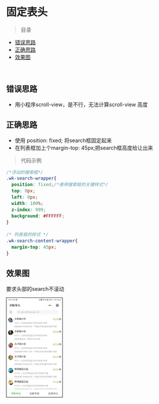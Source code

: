 # 固定表头

> 目录

* [错误思路](#错误思路)
* [正确思路](#正确思路)
* [效果图](#效果图)


<br>

## 错误思路

* 用小程序scroll-view，是不行，无法计算scroll-view 高度

## 正确思路

* 使用 position: fixed; 将search框固定起来
* 在列表框加上个margin-top: 45px;把search框高度给让出来

> 代码示例

```css
/*浮动的搜索框*/
.wk-search-wrapper{
  position: fixed;/*悬停搜索框的关键样式*/  
  top: 0px;  
  left: 0px;  
  width: 100%;  
  z-index: 999; 
  background: #FFFFFF;
}

/* 列表框的样式 */
.wk-search-content-wrapper{
  margin-top: 45px;
}
```



## 效果图

要求头部的search不滚动

<img width="30%" height="30%" border="1" src="imgs/flex-head.jpg"/>

